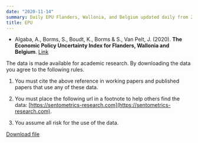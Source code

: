 ```yaml
---
date: "2020-11-14"
summary: Daily EPU Flanders, Wallonia, and Belgium updated daily from 2003 to today.
title: EPU
---
```


- Algaba, A., Borms, S., Boudt, K., Borms & S., Van Pelt, J. (2020). **The Economic Policy Uncertainty Index for Flanders, Wallonia and Belgium**.  [Link](https://papers.ssrn.com/sol3/papers.cfm?abstract_id=3580000)

The data is made available for academic research. By downloading the data you agree to the following rules.

1) You must cite the above reference in working papers and published papers that use any of these data.

2) You must place the following url in a footnote to help others find the data: [https://sentometrics-research.com](https://sentometrics-research.com).

3) You assume all risk for the use of the data.

[Download file](https://www.dropbox.com/s/aftvxm26sa020hf/Indices.csv?dl=1)